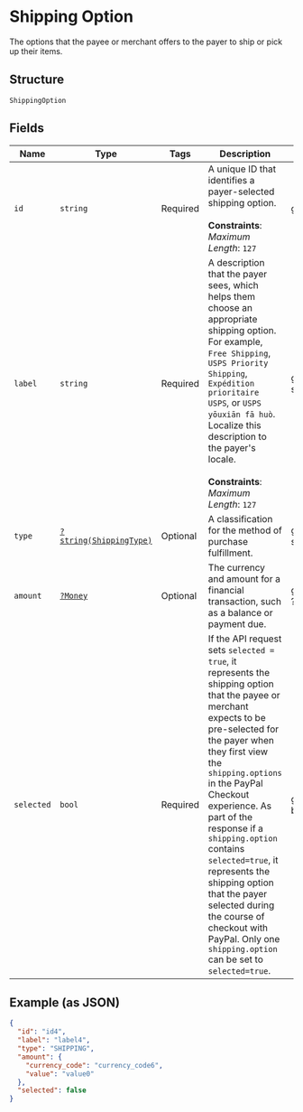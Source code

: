 
# Shipping Option

The options that the payee or merchant offers to the payer to ship or pick up their items.

## Structure

`ShippingOption`

## Fields

| Name | Type | Tags | Description | Getter | Setter |
|  --- | --- | --- | --- | --- | --- |
| `id` | `string` | Required | A unique ID that identifies a payer-selected shipping option.<br><br>**Constraints**: *Maximum Length*: `127` | getId(): string | setId(string id): void |
| `label` | `string` | Required | A description that the payer sees, which helps them choose an appropriate shipping option. For example, `Free Shipping`, `USPS Priority Shipping`, `Expédition prioritaire USPS`, or `USPS yōuxiān fā huò`. Localize this description to the payer's locale.<br><br>**Constraints**: *Maximum Length*: `127` | getLabel(): string | setLabel(string label): void |
| `type` | [`?string(ShippingType)`](../../doc/models/shipping-type.md) | Optional | A classification for the method of purchase fulfillment. | getType(): ?string | setType(?string type): void |
| `amount` | [`?Money`](../../doc/models/money.md) | Optional | The currency and amount for a financial transaction, such as a balance or payment due. | getAmount(): ?Money | setAmount(?Money amount): void |
| `selected` | `bool` | Required | If the API request sets `selected = true`, it represents the shipping option that the payee or merchant expects to be pre-selected for the payer when they first view the `shipping.options` in the PayPal Checkout experience. As part of the response if a `shipping.option` contains `selected=true`, it represents the shipping option that the payer selected during the course of checkout with PayPal. Only one `shipping.option` can be set to `selected=true`. | getSelected(): bool | setSelected(bool selected): void |

## Example (as JSON)

```json
{
  "id": "id4",
  "label": "label4",
  "type": "SHIPPING",
  "amount": {
    "currency_code": "currency_code6",
    "value": "value0"
  },
  "selected": false
}
```

